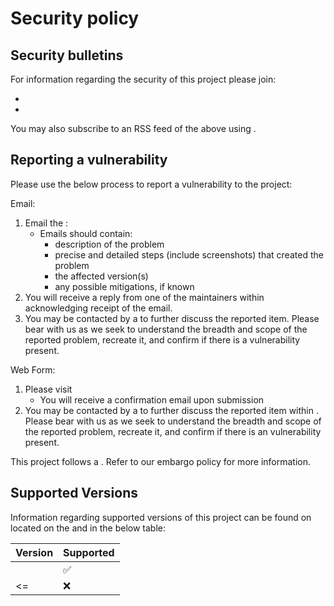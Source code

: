 # Security policy

## Security bulletins

For information regarding the security of this project please join:

* <!-- TODO: $SLACK-CHANNEL -->
* <!-- TODO: $EMAIL-LIST -->

You may also subscribe to an RSS feed of the above using <!-- TODO: $LINK -->.

## Reporting a vulnerability

Please use the below process to report a vulnerability to the project:

Email:

1. Email the **<!-- TODO: $NAME-->**: **<!-- TODO: $ALIAS -->**
    * Emails should contain:
        * description of the problem
        * precise and detailed steps (include screenshots) that created the
          problem
        * the affected version(s)
        * any possible mitigations, if known
1. You will receive a reply from one of the maintainers within **<!-- TODO: $X days -->**
   acknowledging receipt of the email.
1. You may be contacted by a **<!-- TODO: $PERSON -->** to further discuss the reported item.
   Please bear with us as we seek to understand the breadth and scope of the
   reported problem, recreate it, and confirm if there is a vulnerability
   present.

Web Form:

1. Please visit **<!-- TODO: $LINK -->**
   * You will receive a confirmation email upon submission
1. You may be contacted by a **<!-- TODO: $PERSON -->** to further discuss the reported item
   within **<!-- TODO: $X days -->**. Please bear with us as we seek to understand the breadth
   and scope of the reported problem, recreate it, and confirm if there is an
   vulnerability present.

This project follows a **<!-- TODO: $X day disclosure timeline -->**. Refer to our embargo
policy **<!-- TODO: $LINK -->** for more information.

## Supported Versions

Information regarding supported versions of this project can be found on
**<!-- TODO: $LINK -->** located on the **<!-- TODO: $WEBSITE -->**  and in the below table:

| Version | Supported |
| --- | --- |
| <!-- TODO: x.xx.x --> | :white_check_mark: |
| <=<!-- TODO: x.xx.x --> | :x: |
